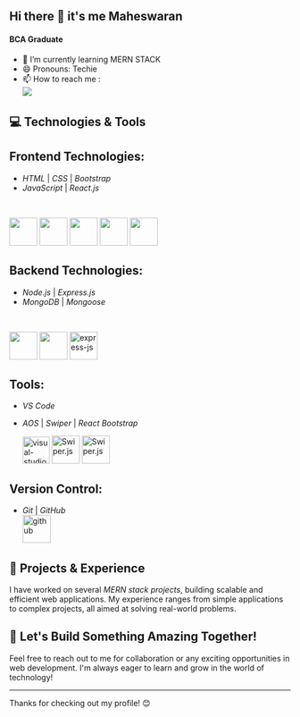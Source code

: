 ## Hi there 👋 it's me Maheswaran

#### BCA Graduate 
- 🌱 I’m currently learning MERN STACK
- 😄 Pronouns: Techie
- 📫 How to reach me :
<br/>[<img src="https://img.shields.io/badge/LinkedIn-0077B5?style=for-the-badge&logo=linkedin&logoColor=white" />](https://www.linkedin.com/in/maheswaran-s4074/)

## 💻 Technologies & Tools

## Frontend Technologies:
- *HTML* | *CSS* | *Bootstrap*  
- *JavaScript* | *React.js*
</br>
<p>
  <img height="50" width="50" src="https://img.icons8.com/color/48/000000/html-5.png" />
  <img height="50" width="50" src="https://img.icons8.com/color/48/000000/css3.png" />
  <img height="50" width="50" src="https://img.icons8.com/color/48/000000/bootstrap.png" />
  <img height="50" width="50" src="https://img.icons8.com/color/48/000000/javascript.png" />
  <img height="50" width="50" src="https://img.icons8.com/color/48/000000/react-native.png" />
</p>



## Backend Technologies:
- *Node.js* | *Express.js*  
- *MongoDB* | *Mongoose*
</br>
<p>
<img height="50" width="50" src="https://img.icons8.com/color/48/000000/mongodb.png"/> <img height="50" width="50" src="https://img.icons8.com/color/48/000000/nodejs.png"/> <img width="50" height="50" src="https://img.icons8.com/nolan/50/express-js.png" alt="express-js"/>
</p>

## Tools:
- *VS Code* 
- *AOS* | *Swiper* | *React Bootstrap*
  </br>
  <p>
    <img width="48" height="48" src="https://img.icons8.com/color/48/visual-studio-code-2019.png" alt="visual-studio-code-2019"/>
   <img src="https://cdn.jsdelivr.net/npm/swiper@11/swiper-bundle.min.css" alt="Swiper.js" height="50" />
   <img src="https://swiperjs.com/images/shared/swiper-logo.png" alt="Swiper.js" height="50" />
   
  </p>

## Version Control:
- *Git* | *GitHub*
  </br>
  <img width="50" height="50" src="https://img.icons8.com/ios/50/github.png" alt="github"/>

## 🌟 Projects & Experience
I have worked on several *MERN stack projects*, building scalable and efficient web applications. My experience ranges from simple applications to complex projects, all aimed at solving real-world problems.

## 🚀 Let's Build Something Amazing Together!
Feel free to reach out to me for collaboration or any exciting opportunities in web development. I'm always eager to learn and grow in the world of technology!

---

Thanks for checking out my profile! 😊
<!--
**Maheswaran40/Maheswaran40** is a ✨ _special_ ✨ repository because its `README.md` (this file) appears on your GitHub profile.

Here are some ideas to get you started:

- 🔭 I’m currently working on ...
- 👯 I’m looking to collaborate on ...
- 🤔 I’m looking for help with ...
- 💬 Ask me about ...
- 📫 How to reach me: ...
- ⚡ Fun fact: ...
-->

